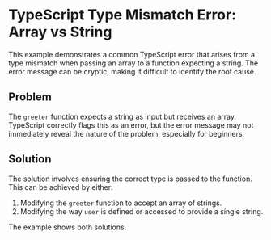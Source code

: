 # TypeScript Type Mismatch Error: Array vs String

This example demonstrates a common TypeScript error that arises from a type mismatch when passing an array to a function expecting a string. The error message can be cryptic, making it difficult to identify the root cause.

## Problem

The `greeter` function expects a string as input but receives an array.  TypeScript correctly flags this as an error, but the error message may not immediately reveal the nature of the problem, especially for beginners.

## Solution

The solution involves ensuring the correct type is passed to the function.  This can be achieved by either:

1.  Modifying the `greeter` function to accept an array of strings.
2.  Modifying the way `user` is defined or accessed to provide a single string.

The example shows both solutions.